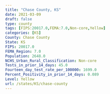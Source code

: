 ```yaml
---
title: "Chase County, KS"
date: 2021-03-09
draft: false
type: county
tags: [FIPS:20017.0,FEMA:7.0,Non-core,Yellow]
categories: [KS]
County: Chase County
State: KS
FIPS: 20017.0
FEMA_Region: 7.0
Population: 2648.0
NCHS_Urban_Rural_Classification: Non-core
Tests_in_prior_14_days: 45.0
Fourteen_day_test_rate_per_100000: 1699.0
Percent_Positivity_in_prior_14_days: 0.089
Level: Yellow
url: /states/KS/chase-county
---
```



